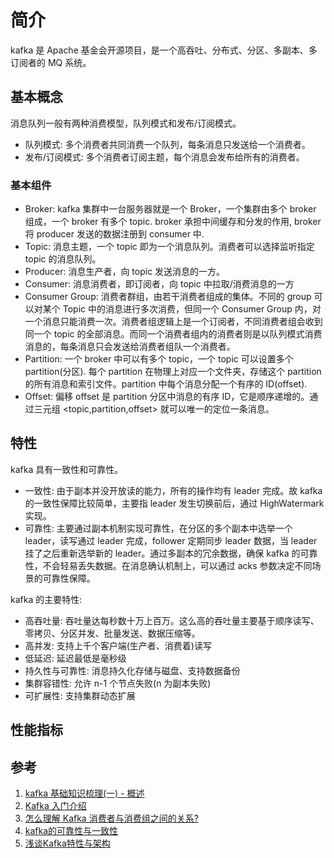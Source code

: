# 简介
kafka 是 Apache 基金会开源项目，是一个高吞吐、分布式、分区、多副本、多订阅者的 MQ 系统。

## 基本概念
消息队列一般有两种消费模型，队列模式和发布/订阅模式。
- 队列模式: 多个消费者共同消费一个队列，每条消息只发送给一个消费者。
- 发布/订阅模式: 多个消费者订阅主题，每个消息会发布给所有的消费者。

### 基本组件
- Broker: kafka 集群中一台服务器就是一个 Broker，一个集群由多个 broker 组成，一个 broker 有多个 topic. broker 承担中间缓存和分发的作用, broker 将 producer 发送的数据注册到 consumer 中.
- Topic: 消息主题，一个 topic 即为一个消息队列。消费者可以选择监听指定 topic 的消息队列。
- Producer: 消息生产者，向 topic 发送消息的一方。
- Consumer: 消息消费者，即订阅者，向 topic 中拉取/消费消息的一方
- Consumer Group: 消费者群组，由若干消费者组成的集体。不同的 group 可以对某个 Topic 中的消息进行多次消费，但同一个 Consumer Group 内，对一个消息只能消费一次。消费者组逻辑上是一个订阅者，不同消费者组会收到同一个 topic 的全部消息。而同一个消费者组内的消费者则是以队列模式消费消息的，每条消息只会发送给消费者组队一个消费者。
- Partition: 一个 broker 中可以有多个 topic，一个 topic 可以设置多个 partition(分区). 每个 partition 在物理上对应一个文件夹，存储这个 partition 的所有消息和索引文件。partition 中每个消息分配一个有序的 ID(offset).
- Offset: 偏移 offset 是 partition 分区中消息的有序 ID，它是顺序递增的。通过三元组 <topic,partition,offset> 就可以唯一的定位一条消息。

## 特性
kafka 具有一致性和可靠性。
- 一致性: 由于副本并没开放读的能力，所有的操作均有 leader 完成。故 kafka 的一致性保障比较简单，主要指 leader 发生切换前后，通过 HighWatermark 实现。
- 可靠性: 主要通过副本机制实现可靠性，在分区的多个副本中选举一个 leader，读写通过 leader 完成，follower 定期同步 leader 数据，当 leader 挂了之后重新选举新的 leader。通过多副本的冗余数据，确保 kafka 的可靠性，不会轻易丢失数据。在消息确认机制上，可以通过 acks 参数决定不同场景的可靠性保障。

kafka 的主要特性:
- 高吞吐量: 吞吐量达每秒数十万上百万。这么高的吞吐量主要基于顺序读写、零拷贝、分区并发、批量发送、数据压缩等。
- 高并发: 支持上千个客户端(生产者、消费着)读写
- 低延迟: 延迟最低是毫秒级
- 持久性与可靠性: 消息持久化存储与磁盘、支持数据备份
- 集群容错性: 允许 n-1 个节点失败(n 为副本失败)
- 可扩展性: 支持集群动态扩展 


## 性能指标


## 参考
1. [kafka 基础知识梳理(一) - 概述](https://www.jianshu.com/p/6b9fa8891026)
2. [Kafka 入门介绍](https://lotabout.me/2018/kafka-introduction/)
3. [怎么理解 Kafka 消费者与消费组之间的关系?](https://segmentfault.com/a/1190000039125247)
4. [kafka的可靠性与一致性](https://zhuanlan.zhihu.com/p/107705346)
5. [浅谈Kafka特性与架构](https://juejin.cn/post/6844903957664382989)